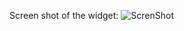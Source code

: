 Screen shot of the widget:
![ScrenShot](https://raw.github.com/daifu/WidgetPractise/master/images/screenshot.png)

